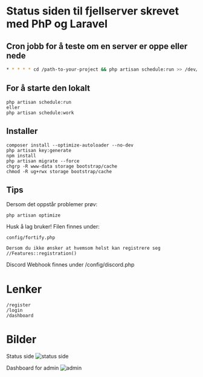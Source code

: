 # Status siden til fjellserver skrevet med PhP og Laravel
## Cron jobb for å teste om en server er oppe eller nede
```bash
* * * * * cd /path-to-your-project && php artisan schedule:run >> /dev/null 2>&1
```
## For å starte den lokalt
```
php artisan schedule:run
eller
php artisan schedule:work
```

## Installer
```
composer install --optimize-autoloader --no-dev
php artisan key:generate
npm install
php artisan migrate --force
chgrp -R www-data storage bootstrap/cache
chmod -R ug+rwx storage bootstrap/cache
```
## Tips
Dersom det oppstår problemer prøv:
```
php artisan optimize
```
Husk å lag bruker! Filen finnes under:
```
config/fortify.php

Dersom du ikke ønsker at hvemsom helst kan registrere seg
//Features::registration()
```

Discord Webhook finnes under /config/discord.php

# Lenker
```
/register
/login
/dashboard
```
# Bilder
Status side
![status side](https://www.nextcloud.pomdre.net/index.php/apps/files_sharing/publicpreview/49SewcakqTFq36R?x=3831&y=1422&a=true&file=status%2520side.PNG&scalingup=0)

Dashboard for admin
![admin](https://www.nextcloud.pomdre.net/index.php/apps/files_sharing/publicpreview/MiqpWNYqnyjqKMX?x=3831&y=1422&a=true&file=status%2520admin.PNG&scalingup=0)
